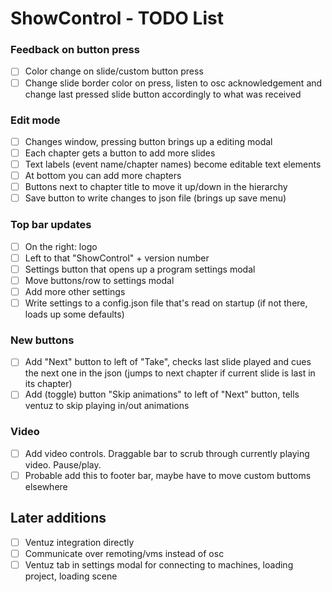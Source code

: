 # ShowControl - TODO List

### Feedback on button press
- [ ] Color change on slide/custom button press
- [ ] Change slide border color on press, listen to osc acknowledgement and change last pressed slide button accordingly to what was received

### Edit mode
- [ ] Changes window, pressing button brings up a editing modal
- [ ] Each chapter gets a button to add more slides
- [ ] Text labels (event name/chapter names) become editable text elements
- [ ] At bottom you can add more chapters
- [ ] Buttons next to chapter title to move it up/down in the hierarchy
- [ ] Save button to write changes to json file (brings up save menu)

### Top bar updates
- [ ] On the right: logo
- [ ] Left to that "ShowControl" + version number
- [ ] Settings button that opens up a program settings modal
- [ ] Move buttons/row to settings modal
- [ ] Add more other settings
- [ ] Write settings to a config.json file that's read on startup (if not there, loads up some defaults)

### New buttons
- [ ] Add "Next" button to left of "Take", checks last slide played and cues the next one in the json (jumps to next chapter if current slide is last in its chapter)
- [ ] Add (toggle) button "Skip animations" to left of "Next" button, tells ventuz to skip playing in/out animations

### Video
- [ ] Add video controls. Draggable bar to scrub through currently playing video. Pause/play.
- [ ] Probable add this to footer bar, maybe have to move custom buttoms elsewhere

## Later additions
- [ ] Ventuz integration directly
- [ ] Communicate over remoting/vms instead of osc
- [ ] Ventuz tab in settings modal for connecting to machines, loading project, loading scene

